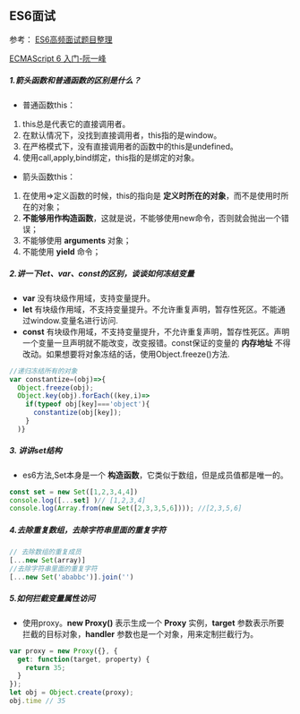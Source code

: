 ## ES6面试

参考： [ES6高频面试题目整理](https://www.cnblogs.com/fengxiongZz/p/8191503.html)

[ECMAScript 6 入门-阮一峰](http://es6.ruanyifeng.com/#docs/let)

##### 1.箭头函数和普通函数的区别是什么？
+ 普通函数this：
1. this总是代表它的直接调用者。
2. 在默认情况下，没找到直接调用者，this指的是window。
3. 在严格模式下，没有直接调用者的函数中的this是undefined。
4. 使用call,apply,bind绑定，this指的是绑定的对象。
+ 箭头函数this：
1. 在使用=>定义函数的时候，this的指向是 **定义时所在的对象**，而不是使用时所在的对象；
2. **不能够用作构造函数**，这就是说，不能够使用new命令，否则就会抛出一个错误；
3. 不能够使用 **arguments** 对象；
4. 不能使用 **yield** 命令；

##### 2.讲一下let、var、const的区别，谈谈如何冻结变量
+ **var** 没有块级作用域，支持变量提升。
+ **let** 有块级作用域，不支持变量提升。不允许重复声明，暂存性死区。不能通过window.变量名进行访问.
+ **const** 有块级作用域，不支持变量提升，不允许重复声明，暂存性死区。声明一个变量一旦声明就不能改变，改变报错。const保证的变量的 **内存地址** 不得改动。如果想要将对象冻结的话，使用Object.freeze()方法.
```JavaScript
//递归冻结所有的对象
var constantize=(obj)=>{
  Object.freeze(obj);
  Object.key(obj).forEach((key,i)=>
    if(typeof obj[key]==='object'){
      constantize(obj[key]);
    }  
  )}
```

##### 3. 讲讲set结构
+ es6方法,Set本身是一个 **构造函数**，它类似于数组，但是成员值都是唯一的。
```JavaScript
const set = new Set([1,2,3,4,4])
console.log([...set] )// [1,2,3,4]
console.log(Array.from(new Set([2,3,3,5,6]))); //[2,3,5,6]
```

##### 4.去除重复数组，去除字符串里面的重复字符
```JavaScript
// 去除数组的重复成员
[...new Set(array)]
//去除字符串里面的重复字符
[...new Set('ababbc')].join('')
```

##### 5.如何拦截变量属性访问
+ 使用proxy。**new Proxy()** 表示生成一个 **Proxy** 实例，**target** 参数表示所要拦截的目标对象，**handler** 参数也是一个对象，用来定制拦截行为。
```javascript
var proxy = new Proxy({}, {
  get: function(target, property) {
    return 35;
  }
});
let obj = Object.create(proxy);
obj.time // 35
```
